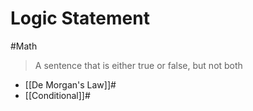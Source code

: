 # Logic Statement

#Math

> A sentence that is either true or false, but not both

- [[De Morgan's Law]]#
- [[Conditional]]#
